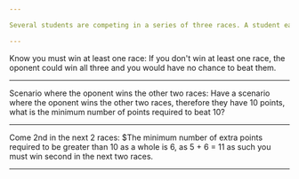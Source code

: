 ```yaml
---

Several students are competing in a series of three races. A student earns $5$ points for winning a race, $3$ points for finishing second and $1$ point for finishing third. There are no ties. What is the smallest number of points that a student must earn in the three races to be guaranteed of earning more points than any other student?

---
```


Know you must win at least one race:
If you don't win at least one race, the oponent could win all three and you would have no chance to beat them.

---

Scenario where the oponent wins the other two races:
Have a scenario where the oponent wins the other two races, therefore they have 10 points, what is the minimum number of points required to beat 10?

---

Come 2nd in the next 2 races:
$The minimum number of extra points required to be greater than 10 as a whole is 6, as 5 + 6 = 11 as such you must win second in the next two races.

---

